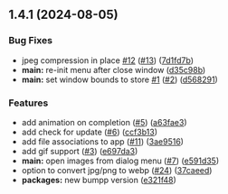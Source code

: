 ## 1.4.1 (2024-08-05)


### Bug Fixes

* jpeg compression in place [#12](https://github.com/antonreshetov/image-optimizer/issues/12) ([#13](https://github.com/antonreshetov/image-optimizer/issues/13)) ([7d1fd7b](https://github.com/antonreshetov/image-optimizer/commit/7d1fd7b913aaccc3a902510f561bfd9a14ecc050))
* **main:** re-init menu after close window ([d35c98b](https://github.com/antonreshetov/image-optimizer/commit/d35c98bee92f4ed1ccf1a3b728fd8086acb71c57))
* **main:** set window bounds to store [#1](https://github.com/antonreshetov/image-optimizer/issues/1) ([#2](https://github.com/antonreshetov/image-optimizer/issues/2)) ([d568291](https://github.com/antonreshetov/image-optimizer/commit/d568291a9705f5d2b6bea00bcbf683dd0157a27e))


### Features

* add animation on completion ([#5](https://github.com/antonreshetov/image-optimizer/issues/5)) ([a63fae3](https://github.com/antonreshetov/image-optimizer/commit/a63fae31846baf3df8bdf94bdbd02c5dc37b57f5))
* add check for update ([#6](https://github.com/antonreshetov/image-optimizer/issues/6)) ([ccf3b13](https://github.com/antonreshetov/image-optimizer/commit/ccf3b13ff09dae5e3bb7cdcfc69b7b1988947156))
* add file associations to app ([#11](https://github.com/antonreshetov/image-optimizer/issues/11)) ([3ae9516](https://github.com/antonreshetov/image-optimizer/commit/3ae95168f4d097727c5437df9cea87334125c52e))
* add gif support ([#3](https://github.com/antonreshetov/image-optimizer/issues/3)) ([e697da3](https://github.com/antonreshetov/image-optimizer/commit/e697da3603344f9064cf062601c81c0872851664))
* **main:** open images from dialog menu ([#7](https://github.com/antonreshetov/image-optimizer/issues/7)) ([e591d35](https://github.com/antonreshetov/image-optimizer/commit/e591d3597e2c58ccbd3790c3911ebd5100d2a05d))
* option to convert jpg/png to webp ([#24](https://github.com/antonreshetov/image-optimizer/issues/24)) ([37caeed](https://github.com/antonreshetov/image-optimizer/commit/37caeedd09b8eb9b2a89819d449ac12585d7c378))
* **packages:** new bumpp version ([e321f48](https://github.com/antonreshetov/image-optimizer/commit/e321f4812071c308bc3f7adb64a681f9e3b5c1d8))



